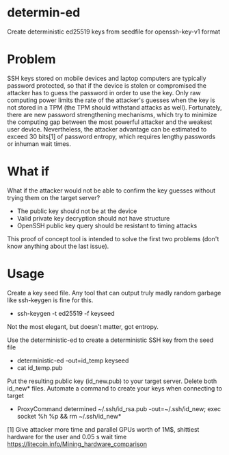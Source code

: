 # determin-ed
Create deterministic ed25519 keys from seedfile for openssh-key-v1 format

Problem
=======
SSH keys stored on mobile devices and laptop computers are typically password protected, so that if the device is stolen or compromised the attacker has to guess the password in order to use the key. Only raw computing power limits the rate of the attacker's guesses when the key is not stored in a TPM (the TPM should withstand attacks as well). Fortunately, there are new password strengthening mechanisms, which try to minimize the computing gap between the most powerful attacker and the weakest user device. Nevertheless, the attacker advantage can be estimated to exceed 30 bits[1] of password entropy, which requires lengthy passwords or inhuman wait times.

What if
=======
What if the attacker would not be able to confirm the key guesses without trying them on the target server?

 - The public key should not be at the device
 - Valid private key decryption should not have structure
 - OpenSSH public key query should be resistant to timing attacks

This proof of concept tool is intended to solve the first two problems (don't know anything about the last issue).

Usage
=====
Create a key seed file.
Any tool that can output truly madly random garbage like ssh-keygen is fine for this.

 - ssh-keygen -t ed25519 -f keyseed

Not the most elegant, but doesn't matter, got entropy.

Use the deterministic-ed to create a deterministic SSH key from the seed file

 -  deterministic-ed -out=id_temp keyseed
 -  cat id_temp.pub

Put the resulting public key (id_new.pub) to your target server. Delete both id_new* files.
Automate a command to create your keys when connecting to target

- ProxyCommand determined ~/.ssh/id_rsa.pub -out=~/.ssh/id_new; exec socket %h %p && rm ~/.ssh/id_new*


[1] Give attacker more time and parallel GPUs worth of 1M$, shittiest hardware for the user and 0.05 s wait time  https://litecoin.info/Mining_hardware_comparison
